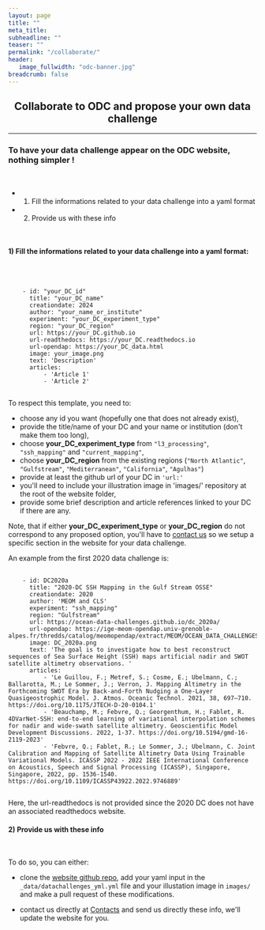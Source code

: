 ```yaml
---
layout: page
title: ""
meta_title: 
subheadline: ""
teaser: ""
permalink: "/collaborate/"
header:
   image_fullwidth: "odc-banner.jpg"
breadcrumb: false
---
```


## <center> <b> Collaborate to ODC and propose your own data challenge </b> </center>


---
 
 
 
### To have your data challenge appear on the ODC website, nothing simpler ! 

<br> 

- 1) Fill the informations related to your data challenge into a yaml format

- 2) Provide us with these info

<br> 

#### 1) Fill the informations related to your data challenge into a yaml format: 

<br> 

<pre>
  <code>
    - id: "your_DC_id"
      title: "your_DC_name"
      creationdate: 2024 
      author: "your_name_or_institute"
      experiment: "your_DC_experiment_type"
      region: "your_DC_region"
      url: https://your_DC.github.io
      url-readthedocs: https://your_DC.readthedocs.io
      url-opendap: https://your_DC_data.html
      image: your_image.png
      text: 'Description'
      articles: 
          - 'Article 1'    
          - 'Article 2'       
  </code>
</pre>

To respect this template, you need to: 

- choose any id you want (hopefully one that does not already exist),
- provide the title/name of your DC and your name or institution (don't make them too long), 
- choose **your_DC_experiment_type** from ```"l3_processing"```, ```"ssh_mapping"``` and ```"current_mapping"```, 
- choose **your_DC_region** from the existing regions (```"North Atlantic"```, ```"Gulfstream"```, ```"Mediterranean"```, ```"California"```, ```"Agulhas"```)
- provide at least the github url of your DC in ```'url:'```
- you'll need to include your illustration image in 'images/' repository at the root of the website folder,
- provide some brief description and article references linked to your DC if there are any. 


Note, that if either **your_DC_experiment_type** or **your_DC_region** do not correspond to any proposed option, you'll have to [contact us](/contacts/) so we setup a specific section in the website for your data challenge. 

<p>An example from the first 2020 data challenge is:</p>
<pre>
  <code>
    - id: DC2020a 
      title: "2020-DC SSH Mapping in the Gulf Stream OSSE"
      creationdate: 2020
      author: 'MEOM and CLS'
      experiment: "ssh_mapping"
      region: "Gulfstream"
      url: https://ocean-data-challenges.github.io/dc_2020a/
      url-opendap: https://ige-meom-opendap.univ-grenoble-alpes.fr/thredds/catalog/meomopendap/extract/MEOM/OCEAN_DATA_CHALLENGES/2020a_SSH_mapping_NATL60/catalog.html
      image: DC_2020a.png
      text: 'The goal is to investigate how to best reconstruct sequences of Sea Surface Height (SSH) maps artificial nadir and SWOT satellite altimetry observations. '
      articles: 
          - 'Le Guillou, F.; Metref, S.; Cosme, E.; Ubelmann, C.; Ballarotta, M.; Le Sommer, J.; Verron, J. Mapping Altimetry in the Forthcoming SWOT Era by Back-and-Forth Nudging a One-Layer Quasigeostrophic Model. J. Atmos. Oceanic Technol. 2021, 38, 697–710. https://doi.org/10.1175/JTECH-D-20-0104.1'
          - 'Beauchamp, M.; Febvre, Q.; Georgenthum, H.; Fablet, R. 4DVarNet-SSH: end-to-end learning of variational interpolation schemes for nadir and wide-swath satellite altimetry. Geoscientific Model Development Discussions. 2022, 1-37. https://doi.org/10.5194/gmd-16-2119-2023'
          - 'Febvre, Q.; Fablet, R.; Le Sommer, J.; Ubelmann, C. Joint Calibration and Mapping of Satellite Altimetry Data Using Trainable Variational Models. ICASSP 2022 - 2022 IEEE International Conference on Acoustics, Speech and Signal Processing (ICASSP), Singapore, Singapore, 2022, pp. 1536-1540. https://doi.org/10.1109/ICASSP43922.2022.9746889'         
  </code>
</pre>


Here, the url-readthedocs is not provided since the 2020 DC does not have an associated readthedocs website. 


#### 2) Provide us with these info 

<br> 

To do so, you can either: 

- clone the [website github repo](https://github.com/ocean-data-challenges/ocean-data-challenges.github.io), add your yaml input in the ```_data/datachallenges_yml.yml``` file and your illustation image in ```images/``` and make a pull request of these modifications.

- contact us directly at [Contacts](/contacts/) and send us directly these info, we'll update the website for you.  

